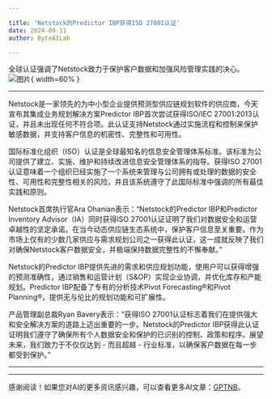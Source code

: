 ```yaml
---

title: 'Netstock的Predictor IBP获得ISO 27001认证'
date: 2024-09-11
author: ByteAILab

---
```


全球认证强调了Netstock致力于保护客户数据和加强风险管理实践的决心。![图片](https://ai-techpark.com/wp-content/uploads/2024/09/Netstock-960x540.jpg){ width=60% }

---
Netstock是一家领先的为中小型企业提供预测型供应链规划软件的供应商，今天宣布其集成业务规划解决方案Predictor IBP首次尝试获得ISO/IEC 27001:2013认证，并且未出现任何不符合项。此认证支持Netstock通过实施流程和控制来保护敏感数据，并支持客户信息的机密性、完整性和可用性。

国际标准化组织（ISO）认证是全球最知名的信息安全管理体系标准。该标准为公司提供了建立、实施、维护和持续改进信息安全管理体系的指导。获得ISO 27001认证意味着一个组织已经实施了一个系统来管理与公司拥有或处理的数据的安全性、可用性和完整性相关的风险，并且该系统遵守了此国际标准中强调的所有最佳实践和原则。

Netstock首席执行官Ara Ohanian表示：“Netstock的Predictor IBP和Predictor Inventory Advisor（IA）同时获得ISO 27001认证证明了我们对数据安全和运营卓越性的坚定承诺。在当今动态供应链生态系统中，保护客户信息至关重要。作为市场上仅有的少数几家供应与需求规划公司之一获得此认证，这一成就反映了我们对确保Netstock客户数据安全，并极端保持数据完整性的不懈奉献。”

Netstock的Predictor IBP提供先进的需求和供应规划功能，使用户可以获得增强的预测准确性，通过销售和运营计划（S&OP）实现企业协调，并优化库存和产能规划。Predictor IBP配备了专有的分析技术Pivot Forecasting®和Pivot Planning®，提供无与伦比的规划功能和可扩展性。

产品管理副总裁Ryan Bavery表示：“获得ISO 27001认证标志着我们在提供强大和安全解决方案的道路上迈出重要的一步。Netstock的Predictor IBP获得此认证证明我们遵守了确保所有个人数据安全和保护的已识别的控制、政策和程序。展望未来，我们致力于不仅仅达到 - 而且超越 - 行业标准，以确保客户数据在每一步都受到保护。”

---
---
感谢阅读！如果您对AI的更多资讯感兴趣，可以查看更多AI文章：[GPTNB](https://gptnb.com)。